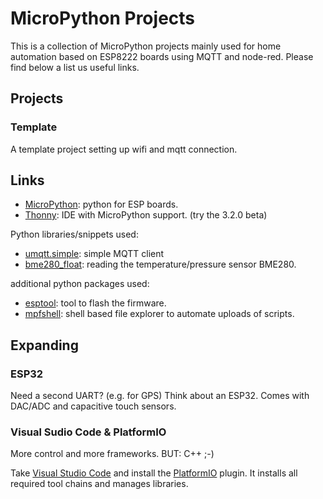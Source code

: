 # MicroPython Projects


This is a collection of MicroPython projects mainly used for home automation based on ESP8222 boards using MQTT and node-red.
Please find below a list us useful links.


## Projects

### Template
A template project setting up wifi and mqtt connection.

## Links

* [MicroPython](http://micropython.org/): python for ESP boards.
* [Thonny](https://thonny.org/): IDE with MicroPython support. (try the 3.2.0 beta)

Python libraries/snippets used:
* [umqtt.simple](https://github.com/micropython/micropython-lib/tree/master/umqtt.simple): simple MQTT client 
* [bme280_float](https://github.com/robert-hh/BME280/blob/master/bme280_float.py): reading the temperature/pressure sensor BME280.

additional python packages used:
* [esptool](https://github.com/espressif/esptool): tool to flash the firmware.
* [mpfshell](https://github.com/wendlers/mpfshell): shell based file explorer to automate uploads of scripts. 

## Expanding

### ESP32
Need a second UART? (e.g. for GPS) Think about an ESP32. 
Comes with DAC/ADC and capacitive touch sensors. 

### Visual Sudio Code & PlatformIO
More control and more frameworks.
BUT: C++ ;-)

Take [Visual Studio Code](https://code.visualstudio.com/) and install the [PlatformIO](https://platformio.org/) plugin.
It installs all required tool chains and manages libraries.





